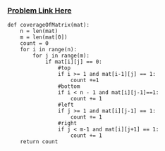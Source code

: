 ### [Problem Link Here](https://www.codingninjas.com/codestudio/guided-paths/data-structures-algorithms/content/118821/offering/1381914)
```
def coverageOfMatrix(mat):
    n = len(mat)
    m = len(mat[0])
    count = 0
    for i in range(n):
        for j in range(m):
            if mat[i][j] == 0:
                #top
                if i >= 1 and mat[i-1][j] == 1:
                    count +=1
                #bottom
                if i < n - 1 and mat[i][j-1]==1:
                    count += 1
                #left
                if j >= 1 and mat[i][j-1] == 1:
                    count += 1
                #right
                if j < m-1 and mat[i][j+1] == 1:
                    count += 1
    return count
```
